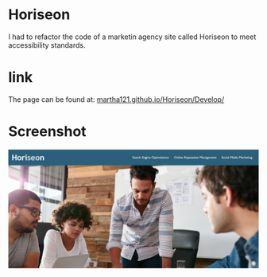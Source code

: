 # Horiseon
I had to refactor the code of a marketin agency site called Horiseon to meet accessibility standards.
#  link
The page can be found at:
<a href="https://martha121.github.io/Horiseon/Develop/"> martha121.github.io/Horiseon/Develop/</a>

# Screenshot
![Horiseon screenshot](./Develop/assets/images/horiseon-screenshot.jpg)



 
